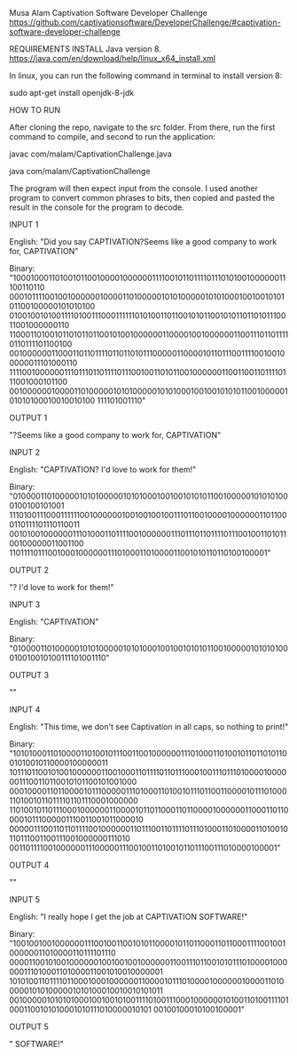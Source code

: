 Musa Alam
Captivation Software Developer Challenge
https://github.com/captivationsoftware/DeveloperChallenge/#captivation-software-developer-challenge

REQUIREMENTS
INSTALL Java version 8. https://java.com/en/download/help/linux_x64_install.xml

In linux, you can run the following command in terminal to install version 8:

sudo apt-get install openjdk-8-jdk

HOW TO RUN

After cloning the repo, navigate to the src folder. From there, run the first command to compile, and second to run the application:

javac com/malam/CaptivationChallenge.java

java com/malam/CaptivationChallenge

The program will then expect input from the console. I used another program to convert common phrases to bits, then copied and pasted the result in the console for the program to decode.


INPUT 1

English: "Did you say CAPTIVATION?Seems like a good company to work for, CAPTIVATION"

Binary: "100010001101001011001000010000001111001011011110111010100100000011100110110
000101111001001000000100001101000001010100000101010001001001010101100100000101010100
010010010100111101001110001111110101001101100101011001010110110101110011001000000110
110001101001011010110110010100100000011000010010000001100111011011110110111101100100
001000000110001101101111011011010111000001100001011011100111100100100000011101000110
111100100000011101110110111101110010011010110010000001100110011011110111001000101100
001000000100001101000001010100000101010001001001010101100100000101010100010010010100
111101001110"


OUTPUT 1

"?Seems like a good company to work for, CAPTIVATION"


INPUT 2

English: "CAPTIVATION? I'd love to work for them!"

Binary: "01000011010000010101000001010100010010010101011001000001010101000100100101001
11101001110001111110010000001001001001001110110010000100000011011000110111101110110011
00101001000000111010001101111001000000111011101101111011100100110101100100000011001100
110111101110010001000000111010001101000011001010110110100100001"


OUTPUT 2

"? I'd love to work for them!"


INPUT 3

English: "CAPTIVATION"

Binary: "0100001101000001010100000101010001001001010101100100000101010100010010010100111101001110"


OUTPUT 3

""


INPUT 4

English: "This time, we don't see Captivation in all caps, so nothing to print!"

Binary: "101010001101000011010010111001100100000011101000110100101101101011001010010110000100000011
101110110010100100000011001000110111101101110001001110111010000100000011100110110010101100101001000
000100001101100001011100000111010001101001011101100110000101110100011010010110111101101110001000000
110100101101110001000000110000101101100011011000010000001100011011000010111000001110011001011000010
000001110011011011110010000001101110011011110111010001101000011010010110111001100111001000000111010
00110111100100000011100000111001001101001011011100111010000100001"


OUTPUT 4

""


INPUT 5

English: "I really hope I get the job at CAPTIVATION SOFTWARE!"

Binary: "10010010010000001110010011001010110000101101100011011000111100100100000011010000110111101110
00001100101001000000100100100100000011001110110010101110100001000000111010001101000011001010010000001
10101001101111011000100010000001100001011101000010000001000011010000010101000001010100010010010101011
00100000101010100010010010100111101001110001000000101001101001111010001100101010001010111010000010101
00100100010100100001"

OUTPUT 5

" SOFTWARE!"